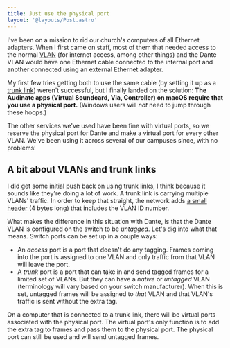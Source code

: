 ```yaml
---
title: Just use the physical port
layout: '@layouts/Post.astro'
---
```


I've been on a mission to rid our church's computers of all Ethernet adapters. When I first came on staff, most of them that needed access to the normal [VLAN](https://en.wikipedia.org/wiki/VLAN) (for internet access, among other things) and the Dante VLAN would have one Ethernet cable connected to the internal port and another connected using an external Ethernet adapter.

My first few tries getting both to use the same cable (by setting it up as a [trunk link](https://en.wikipedia.org/wiki/Trunking)) weren't successful, but I finally landed on the solution: **The Audinate apps (Virtual Soundcard, Via, Controller) on macOS require that you use a physical port.** (Windows users will _not_ need to jump through these hoops.)

The other services we've used have been fine with virtual ports, so we reserve the physical port for Dante and make a virtual port for every other VLAN. We've been using it across several of our campuses since, with no problems!

<section role="note">

## A bit about VLANs and trunk links

I did get some initial push back on using trunk links, I think because it sounds like they're doing a lot of work. A trunk link is carrying multiple VLANs' traffic. In order to keep that straight, the network adds [a small header](https://en.wikipedia.org/wiki/IEEE_802.1Q) (4 bytes long) that includes the VLAN ID number.

What makes the difference in this situation with Dante, is that the Dante VLAN is configured on the switch to be _untagged_. Let's dig into what that means. Switch ports can be set up in a couple ways:

- An _access_ port is a port that doesn't do any tagging. Frames coming into the port is assigned to one VLAN and only traffic from that VLAN will leave the port.
- A _trunk_ port is a port that can take in and send tagged frames for a limited set of VLANs. But they can have a _native_ or _untagged_ VLAN (terminology will vary based on your switch manufacturer). When this is set, untagged frames will be assigned to _that_ VLAN and that VLAN's traffic is sent without the extra tag.

On a computer that is connected to a trunk link, there will be virtual ports associated with the physical port. The virtual port's only function is to add the extra tag to frames and pass them to the physical port. The physical port can still be used and will send untagged frames.

</section>
